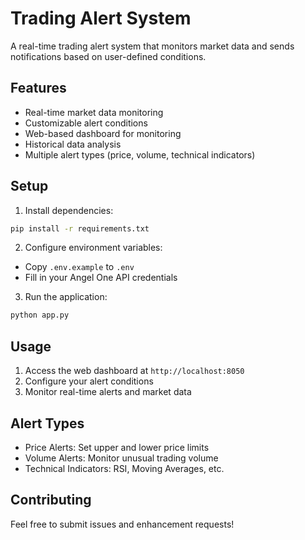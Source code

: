 # Trading Alert System

A real-time trading alert system that monitors market data and sends notifications based on user-defined conditions.

## Features

- Real-time market data monitoring
- Customizable alert conditions
- Web-based dashboard for monitoring
- Historical data analysis
- Multiple alert types (price, volume, technical indicators)

## Setup

1. Install dependencies:
```bash
pip install -r requirements.txt
```

2. Configure environment variables:
- Copy `.env.example` to `.env`
- Fill in your Angel One API credentials

3. Run the application:
```bash
python app.py
```

## Usage

1. Access the web dashboard at `http://localhost:8050`
2. Configure your alert conditions
3. Monitor real-time alerts and market data

## Alert Types

- Price Alerts: Set upper and lower price limits
- Volume Alerts: Monitor unusual trading volume
- Technical Indicators: RSI, Moving Averages, etc.

## Contributing

Feel free to submit issues and enhancement requests!